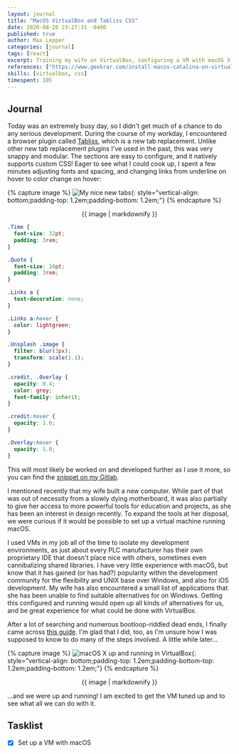```yaml
---
layout: journal
title: "MacOS VirtualBox and Tabliss CSS"
date: 2020-08-26 23:27:31 -0400
published: true
author: Max Lepper
categories: [journal]
tags: [react]
excerpt: Training my wife on VirtualBox, configuring a VM with macOS X, and customizing Tabliss.
references: ["https://www.geekrar.com/install-macos-catalina-on-virtualbox-on-windows-pc-new/","https://tabliss.io/","https://gitlab.com/-/snippets/2009089"]
skills: [virtualbox, css]
timespent: 105
---
```


## Journal

Today was an extremely busy day, so I didn't get much of a chance to do any serious development. During the course of my workday, I encountered a browser plugin called [Tabliss]({{page.references[1]}}), which is a new tab replacement. Unlike other new tab replacement plugins I've used in the past, this was very snappy and modular. The sections are easy to configure, and it natively supports custom CSS! Eager to see what I could cook up, I spent a few minutes adjusting fonts and spacing, and changing links from underline on hover to color change on hover:

{% capture image %}
![My nice new tabs]({{site.baseurl}}/assets/images/posts/2020/08/26/tabliss_css.png){: style="vertical-align: bottom;padding-top: 1.2em;padding-bottom: 1.2em;"}
{% endcapture %}
<div style="text-align: center;">
  {{ image | markdownify }}
</div>

```css
.Time {
  font-size: 32pt;
  padding: 3rem;
}

.Quote {
  font-size: 16pt;
  padding: 3rem;
}

.Links a {
  text-decoration: none;
}

.Links a:hover {
  color: lightgreen;
}

.Unsplash .image {
  filter: blur(3px);
  transform: scale(1.1);
}

.credit, .Overlay {
  opacity: 0.4;
  color: grey;
  font-family: inherit;
}

.credit:hover {
  opacity: 1.0;
}

.Overlay:hover {
  opacity: 1.0;
}
```
This will most likely be worked on and developed further as I use it more, so you can find the [snippet on my Gitlab]({{page.references[2]}}).

I mentioned recently that my wife built a new computer. While part of that was out of necessity from a slowly dying motherboard, it was also partially to give her access to more powerful tools for education and projects, as she has been an interest in design recently. To expand the tools at her disposal, we were curious if it would be possible to set up a virtual machine running macOS.

I used VMs in my job all of the time to isolate my development environments, as just about every PLC manufacturer has their own proprietary IDE that doesn't place nice with others, sometimes even cannibalizing shared libraries. I have very little experience with macOS, but know that it has gained (or has had?) popularity within the development community for the flexibility and UNIX base over Windows, and also for iOS development. My wife has also encountered a small list of applications that she has been unable to find suitable alternatives for on Windows. Getting this configured and running would open up all kinds of alternatives for us, and be great experience for what could be done with VirtualBox.

After a lot of searching and numerous bootloop-riddled dead ends, I finally came across [this guide]({{page.references[0]}}). I'm glad that I did, too, as I'm unsure how I was supposed to know to do many of the steps involved. A little while later...

{% capture image %}
![macOS X up and running in VirtualBox]({{site.baseurl}}/assets/images/posts/2020/08/26/macosVM.png){: style="vertical-align: bottom;padding-top: 1.2em;padding-bottom-top: 1.2em;padding-bottom: 1.2em;"}
{% endcapture %}
<div style="text-align: center;">
  {{ image | markdownify }}
</div>

...and we were up and running! I am excited to get the VM tuned up and to see what all we can do with it.

## Tasklist

- [x] Set up a VM with macOS